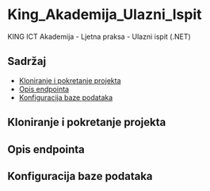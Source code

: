 # King_Akademija_Ulazni_Ispit
KING ICT Akademija - Ljetna praksa - Ulazni ispit (.NET)

## Sadržaj
* [Kloniranje i pokretanje projekta](#kloniranje-i-pokretanje-projekta)
* [Opis endpointa](#opis-endpointa)
* [Konfiguracija baze podataka](#konfiguracija-baze-podataka)

## Kloniranje i pokretanje projekta

## Opis endpointa

## Konfiguracija baze podataka
